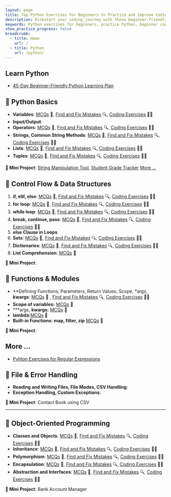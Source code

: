 ```yaml
---
layout: page
title: Top Python Exercises for Beginners to Practice and Improve Coding Skills
description: Kickstart your coding journey with these beginner-friendly Python exercises. Practice Python with real examples and coding challenges designed to boost your programming confidence.
keywords: Python exercises for beginners, practice Python, beginner coding exercises, Python coding challenges, learn Python basics
show_practice_progress: false
breadcrumb:
  - title: Home
    url: /
  - title: Python
    url: /python/
---
```


## Learn Python

- [45-Day Beginner-Friendly Python Learning Plan](../lesson-plans/45-days-beginners-friendly-python.md)

## 📅 Python Basics

- **Variables**: [MCQs](../docs/variables/practice-and-progress/mcqs-variables.md) 📝, [Find and Fix Mistakes](../docs/variables/practice-and-progress/find-fix-mistakes-variables.md) 🔍, [Coding Exercises](../docs/variables/practice-and-progress/exercises-variables.md) 🏋️‍♂️
- **Input/Output**:
- **Operators**: [MCQs](../docs/operators/practice-and-progress/mcqs-operators.md) 📝, [Find and Fix Mistakes](../docs/operators/practice-and-progress/find-fix-mistakes-operators.md) 🔍, [Coding Exercises](../docs/operators/practice-and-progress/exercises-operators.md) 🏋️‍♂️
- **Strings, Common String Methods**: [MCQs](../docs/strings/practice-and-progress/mcqs-strings.md) 📝, [Find and Fix Mistakes](../docs/strings/practice-and-progress/find-fix-mistakes-strings.md) 🔍, [Coding Exercises](../docs/strings/practice-and-progress/exercises-strings.md) 🏋️‍♂️
- **Lists**: [MCQs](../docs/lists/practice-and-progress/mcqs-lists.md) 📝, [Find and Fix Mistakes](../docs/lists/practice-and-progress/find-fix-mistakes-lists.md) 🔍, [Coding Exercises](../docs/lists/practice-and-progress/exercises-lists.md) 🏋️‍♂️
- **Tuples**: [MCQs](../docs/tuples/practice-and-progress/mcqs-tuples.md) 📝, [Find and Fix Mistakes](../docs/tuples/practice-and-progress/find-fix-mistakes-tuples.md) 🔍, [Coding Exercises](../docs/tuples/practice-and-progress/exercises-tuples.md) 🏋️‍♂️

**🔧 Mini Project**: [String Manipulation Tool](../mini-projects/index.md#string-manipulation-tool), [Student Grade Tracker](../mini-projects/student-grade-tracker-python-mini-project.md) [More ...](../mini-projects/)

## 📅 Control Flow & Data Structures

1. **if, elif, else**: [MCQs](../docs/if-elif-else/practice-and-progress/mcqs-if-elif-else.md) 📝, [Find and Fix Mistakes](../docs/if-elif-else/practice-and-progress/find-fix-mistakes-if-elif-else.md) 🔍, [Coding Exercises](../docs/if-elif-else/practice-and-progress/exercises-if-elif-else.md) 🏋️‍♂️
2. **for loop**: [MCQs](../docs/loops-for/practice-and-progress/mcqs-loops-for.md) 📝, [Find and Fix Mistakes](../docs/loops-for/practice-and-progress/find-fix-mistakes-loops-for.md) 🔍, [Coding Exercises](../docs/loops-for/practice-and-progress/exercises-loops-for.md) 🏋️‍♂️
3. **while loop**: [MCQs](../docs/loops-while/practice-and-progress/mcqs-loops-while.md) 📝, [Find and Fix Mistakes](../docs/loops-while/practice-and-progress/find-fix-mistakes-loops-while.md) 🔍, [Coding Exercises](../docs/loops-while/practice-and-progress/exercises-loops-while.md) 🏋️‍♂️
4. **break, continue, pass**: [MCQs](../docs/loop-control-statements/practice-and-progress/mcqs-loop-control-statements.md) 📝, [Find and Fix Mistakes](../docs/loop-control-statements/practice-and-progress/find-fix-mistakes-loop-control-statements.md) 🔍, [Coding Exercises](../docs/loop-control-statements/practice-and-progress/exercises-loop-control-statements.md) 🏋️‍♂️
5. **else Clause in Loops**
6. **Sets**: [MCQs](../docs/sets/practice-and-progress/mcqs-sets.md) 📝, [Find and Fix Mistakes](../docs/sets/practice-and-progress/find-fix-mistakes-sets.md) 🔍, [Coding Exercises](../docs/sets/practice-and-progress/exercises-sets.md) 🏋️‍♂️
7. **Dictionaries**: [MCQs](../docs/dictionaries/practice-and-progress/mcqs-dictionaries.md) 📝, [Find and Fix Mistakes](../docs/dictionaries/practice-and-progress/find-fix-mistakes-dictionaries.md) 🔍, [Coding Exercises](../docs/dictionaries/practice-and-progress/exercises-dictionaries.md) 🏋️‍♂️
8. **List Comprehension**: [MCQs](../docs/list-comprehension/practice-and-progress/mcqs-list-comprehension.md) 📝

**🔧 Mini Project**:

## 📅 Functions & Modules

- **Defining Functions, Parameters, Return Values, Scope, *args, **kwargs**: [MCQs](../docs/functions/practice-and-progress/mcqs-functions.md) 📝 , [Find and Fix Mistakes](../docs/functions/practice-and-progress/find-fix-mistakes-functions.md) 🔍, [Coding Exercises](../docs/functions/practice-and-progress/exercises-functions.md) 🏋️‍♂️
- **Scope of variables:** [MCQs](../docs/local-global/practice-and-progress/mcqs-local-global.md) 📝
- ***args, **kwargs:** [MCQs](../docs/functions-adv-concepts/practice-and-progress/mcqs-args-kwargs.md) 📝
- **lambda:**[MCQs](../docs/lambda/practice-and-progress/mcqs-lambda.md) 📝
- **Built-in Functions: map, filter, zip** [MCQs](../docs/built-in-functions/practice-and-progress/mcqs-built-in-functions.md) 📝

**🔧 Mini Project**:

## More ...
- [Pyhton Exercises for Regular Expressions](regular-expressions-python.md)

<script async src="https://pagead2.googlesyndication.com/pagead/js/adsbygoogle.js?client=ca-pub-1602443888929206"
     crossorigin="anonymous"></script>
<ins class="adsbygoogle"
     style="display:block"
     data-ad-format="autorelaxed"
     data-ad-client="ca-pub-1602443888929206"
     data-ad-slot="7879511511"></ins>
<script>
     (adsbygoogle = window.adsbygoogle || []).push({});
</script>

## 📅 File & Error Handling

- **Reading and Writing Files, File Modes, CSV Handling**: 
- **Exception Handling, Custom Exceptions**: 

**🔧 Mini Project**: Contact Book using CSV

---

## 📅 Object-Oriented Programming

- **Classes and Objects**: [MCQs](../docs/classes/practice-and-progress/mcqs-classes.md) 📝, [Find and Fix Mistakes](../docs/classes/practice-and-progress/find-fix-mistakes-classes.md) 🔍, [Coding Exercises](../docs/classes/practice-and-progress/exercises-classes.md) 🏋️‍♂️
- **Inheritance**: [MCQs](../docs/oop-inheritance/practice-and-progress/mcqs-oop-inheritance.md) 📝, [Find and Fix Mistakes](../docs/oop-inheritance/practice-and-progress/find-fix-mistakes-oop-inheritance.md) 🔍, [Coding Exercises](../docs/oop-inheritance/practice-and-progress/exercises-oop-inheritance.md) 🏋️‍♂️
- **Polymorphism**: [MCQs](../docs/oop-polymorphism/practice-and-progress/mcqs-oop-polymorphism.md) 📝, [Find and Fix Mistakes](../docs/oop-polymorphism/practice-and-progress/find-fix-mistakes-oop-polymorphism.md) 🔍, [Coding Exercises](../docs/oop-polymorphism/practice-and-progress/exercises-oop-polymorphism.md) 🏋️‍♂️
- **Encapsulation**: [MCQs](../docs/oop-encapsulation/practice-and-progress/mcqs-oop-encapsulation.md) 📝, [Find and Fix Mistakes](../docs/oop-encapsulation/practice-and-progress/find-fix-mistakes-oop-encapsulation.md) 🔍, [Coding Exercises](../docs/oop-encapsulation/practice-and-progress/exercises-oop-encapsulation.md) 🏋️‍♂️
- **Abstraction and Interfaces**: [MCQs](../docs/oop-abstraction/practice-and-progress/mcqs-oop-abstraction.md) 📝, [Find and Fix Mistakes](../docs/oop-abstraction/practice-and-progress/find-fix-mistakes-oop-abstraction.md) 🔍, [Coding Exercises](../docs/oop-abstraction/practice-and-progress/exercises-oop-abstraction.md) 🏋️‍♂️

**🔧 Mini Project**: Bank Account Manager

